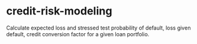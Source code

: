 # credit-risk-modeling
Calculate expected loss and stressed test probability of default, loss given default, credit conversion factor for a given loan portfolio.
